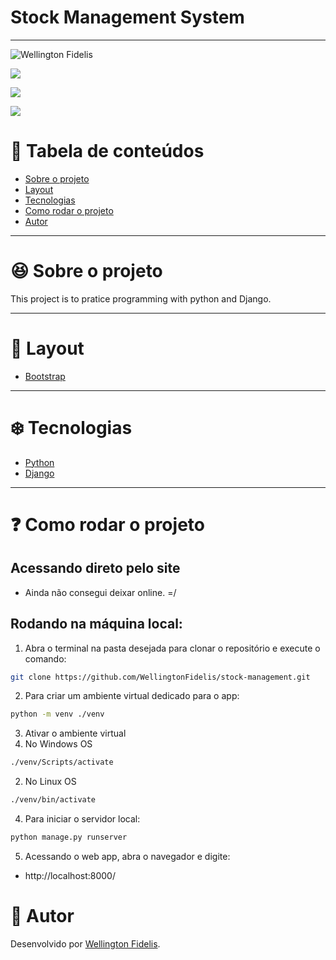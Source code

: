 # Stock Management System

---

![Wellington Fidelis](https://img.shields.io/badge/made%20by-Wellington%20Fidelis-5965e0)

![](https://img.shields.io/github/last-commit/WellingtonFidelis/stock-management?color=rgb(89,101,224))

![](https://img.shields.io/github/contributors/WellingtonFidelis/stock-management?color=rgb(89,101,224))

![](https://img.shields.io/badge/license-MIT-%2304D361?color=rgb(89,101,224))


# :pushpin: Tabela de conteúdos

* [Sobre o projeto](#satisfied-sobre-o-projeto)
* [Layout](#panda_face-layout)
* [Tecnologias](#snowflake-tecnologias)
* [Como rodar o projeto](#question-como-rodar-o-projeto)
* [Autor](#closed_book-autor)

---

# :satisfied: Sobre o projeto

This project is to pratice programming with python and Django.

---

# :panda_face: Layout

* [Bootstrap](https://getbootstrap.com/)

---

# :snowflake: Tecnologias

* [Python](https://www.python.org/)
* [Django](https://www.djangoproject.com/)

---

# :question: Como rodar o projeto

## Acessando direto pelo site

* Ainda não consegui deixar online. =/

## Rodando na máquina local:
1. Abra o terminal na pasta desejada para clonar o repositório e execute o comando:
``` bash
git clone https://github.com/WellingtonFidelis/stock-management.git
```
2. Para criar um ambiente virtual dedicado para o app:
``` bash
python -m venv ./venv
```
3. Ativar o ambiente virtual
  1. No Windows OS
``` bash
./venv/Scripts/activate
```
  2. No Linux OS
``` bash
./venv/bin/activate
```
4. Para iniciar o servidor local:
``` bash
python manage.py runserver
```
5. Acessando o web app, abra o navegador e digite:
* http://localhost:8000/

# :closed_book: Autor

Desenvolvido por [Wellington Fidelis](https://github.com/WellingtonFidelis).
